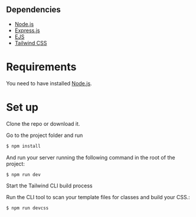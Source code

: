 
## Dependencies

- [Node.js](https://nodejs.org/)
- [Express.js](https://expressjs.com/)
- [EJS](https://ejs.co/)
- [Tailwind CSS](https://tailwindcss.com/)

# Requirements

You need to have installed [Node.js](https://nodejs.org/es/download/).

# Set up

Clone the repo or download it.

Go to the project folder and run

```sh
$ npm install
```

And run your server running the following command in the root of the project:

```sh
$ npm run dev
```

Start the Tailwind CLI build process

Run the CLI tool to scan your template files for classes and build your CSS.:

```sh
$ npm run devcss
```

